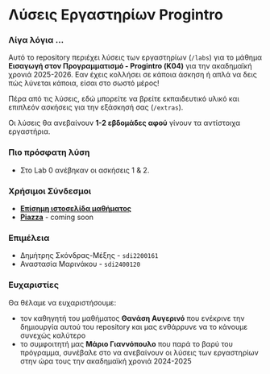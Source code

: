 # Λύσεις Εργαστηρίων Progintro

### Λίγα λόγια ...
Αυτό το repository περιέχει λύσεις των εργαστηρίων (`/labs`) για το μάθημα **Εισαγωγή στον Προγραμματισμό - Progintro (Κ04)** για την ακαδημαϊκή χρονιά 2025-2026. Εαν έχεις κολλήσει σε κάποια άσκηση ή απλά να δεις πώς λύνεται κάποια, είσαι στο σωστό μέρος! 

Πέρα από τις λύσεις, εδώ μπορείτε να βρείτε εκπαιδευτικό υλικό και επιπλεόν ασκήσεις για την εξάσκησή σας (`/extras`).

Οι λύσεις θα ανεβαίνουν **1-2 εβδομάδες αφού** γίνουν τα αντίστοιχα εργαστήρια.



### Πιο πρόσφατη λύση

- Στο Lab 0 ανέβηκαν οι ασκήσεις 1 & 2.

### Χρήσιμοι Σύνδεσμοι
- [**Επίσημη ιστοσελίδα μαθήματος**](https://progintro.github.io/)
- [**Piazza**]() - coming soon

### Επιμέλεια
- Δημήτρης Σκόνδρας-Μέξης - `sdi2200161`
- Αναστασία Μαρινάκου - `sdi2400120` 

### Ευχαριστίες
Θα θέλαμε να ευχαριστήσουμε:
- τον καθηγητή του μαθήματος **Θανάση Αυγερινό** που ενέκρινε την δημιουργία αυτού του repository και μας ενθάρρυνε να το κάνουμε συνεχώς καλύτερο
- το συμφοιτητή μας **Μάριο Γιαννόπουλο** που παρά το βαρύ του πρόγραμμα, συνέβαλε στο να ανεβαίνουν οι λύσεις των εργαστηρίων στην ώρα τους την ακαδημαϊκή χρονιά 2024-2025